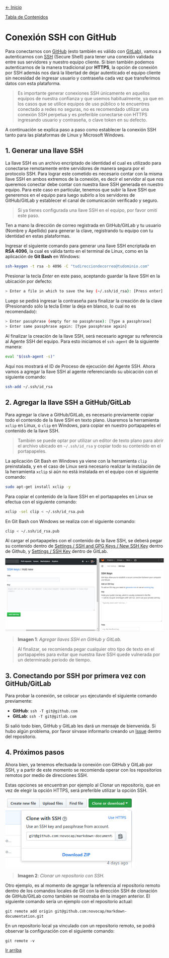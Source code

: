 [<- Inicio](../README.md)

[Tabla de Contenidos](SUMMARY.md)
# Conexión SSH con GitHub
Para conectarnos con [GitHub](https://github.com) (esto también es válido con [GitLab](https://gitlab.com)), vamos a autenticarnos con [SSH](https://es.wikipedia.org/wiki/Secure_Shell) (Secure Shell) para tener una conexión validada entre sus servidores y nuestro equipo cliente. Si bien también podemos autenticarnos de la manera tradicional por __HTTPS__, la opción de conexión por SSH además nos dará la libertad de dejar autenticado el equipo cliente sin necesidad de ingresar usuario y contraseña cada vez que transferimos datos con esta plataforma.
> Es importante generar conexiones SSH únicamente en aquellos equipos de nuestra confianza y que usemos habitualmente, ya que en los casos que se utilice equipos de uso público o te encuentres conectado a redes no seguras, no es recomendado utilizar una conexión SSH perpetua y es preferible conectarse con HTTPS ingresando usuario y contraseña, o clave token en su defecto.

A continuación se explica paso a paso como establecer la conexión SSH tanto para las plataformas de Linux y Microsoft Windows.
## 1. Generar una llave SSH
La llave SSH es un archivo encriptado de identidad el cual es utilizado para conectarse remotamente entre servidores de manera segura por el protocolo SSH. Para lograr este cometido es necesario contar con la misma llave SSH en ambos extremos de la conexión, es decir el servidor al que nos queremos conectar debe contar con nuestra llave SSH generada en nuestro equipo. Para este caso en particular, tenemos que subir la llave SSH que generemos en el equipo para luego subirlo a los servidores de GitHub/GitLab y establecer el canal de comunicación verificado y seguro.
> Si ya tienes configurada una llave SSH en el equipo, por favor omití este paso.

Ten a mano la dirección de correo registrada en GitHub/GitLab y tu usuario (Nombre y Apellido) para generar la clave, registrando tu equipo con tu identidad en estas plataformas.

Ingresar el siguiente comando para generar una llave SSH encriptada en __RSA 4096__, la cual es válida tanto en el terminal de Linux, como en la aplicación de __Git Bash__ en Windows:
```bash
ssh-keygen -t rsa -b 4096 -C "tudirecciondecorreo@tudominio.com"
```
Presionar la tecla _Enter_ en este paso, aceptando guardar la llave SSH en la ubicación por defecto:
```bash
> Enter a file in which to save the key (~/.ssh/id_rsa): [Press enter]
```
Luego se pedirá ingresar la contraseña para finalizar la creación de la clave (Presionando sólo la tecla Enter la deja en blanco, lo cual no es recomendado):
```bash
> Enter passphrase (empty for no passphrase): [Type a passphrase]
> Enter same passphrase again: [Type passphrase again]
```
Al finalizar la creación de la llave SSH, será necesario agregar su referencia al Agente SSH del equipo. Para esto iniciamos el `ssh-agent` de la siguiente manera:
```bash
eval "$(ssh-agent -s)"
```
Aquí nos mostrará el ID de Proceso de ejecución del Agente SSH. Ahora vamos a agregar la llave SSH al agente referenciando su ubicación con el siguiente comando:
```bash
ssh-add ~/.ssh/id_rsa
```
## 2. Agregar la llave SSH a GitHub/GitLab
Para agregar la clave a GitHub/GitLab, es necesario previamente copiar todo el contenido de la llave SSH en texto plano. Usaremos la herramienta `xclip` en Linux, o `clip` en Windows, para copiar en nuestro portapapeles el contenido de la llave SSH.
> También se puede optar por utilizar un editor de texto plano para abrir el archivo ubicado en `~/.ssh/id_rsa` y copiar todo su contenido en el portapapeles.

La aplicación Git Bash en Windows ya viene con la herramienta `clip` preinstalada, y en el caso de Linux será necesario realizar la instalación de la herramienta `xclip` si aún no está instalada en el equipo con el siguiente comando:
```bash
sudo apt-get install xclip -y
```
Para copiar el contenido de la llave SSH en el portapapeles en Linux se efectua con el siguiente comando:
```bash
xclip -sel clip < ~/.ssh/id_rsa.pub
```
En Git Bash con Windows se realiza con el siguiente comando:
```bash
clip < ~/.ssh/id_rsa.pub
```
Al cargar el portapapeles con el contenido de la llave SSH, se deberá pegar su contenido dentro de [Settings / SSH and GPG Keys / New SSH Key](https://github.com/settings/ssh/new) dentro de Github, y [Settings / SSH Key](https://gitlab.com/profile/keys) dentro de GitLab.

![SSH Keys on GitHub & GitLab](../img/add-ssh-key.png)
> __Imagen 1__: _Agregar llaves SSH en GitHub y GitLab._

> Al finalizar, se recomienda pegar cualquier otro tipo de texto en el portapapeles para evitar que nuestra llave SSH quede vulnerada por un determinado periodo de tiempo.
## 3. Conectando por SSH por primera vez con GitHub/GitLab
Para probar la conexión, se colocar `yes` ejecutando el siguiente comando previamente:
* __GitHub__: `ssh -T git@github.com`
* __GitLab__: `ssh -T git@gitlab.com`

Si salió todo bien, GitHub y GitLab les dará un mensaje de bienvenida. Si hubo algún problema, por favor sírvase informarlo creando un [Issue](https://github.com/novocap/practice-markdown-documentation/issues/new) dentro del repositorio.
## 4. Próximos pasos
Ahora bien, ya tenemos efectuada la conexión con GitHub y GitLab por SSH, y a partir de este momento se recomienda operar con los repositorios remotos por medio de direcciones SSH.

Estas opciones se encuentran por ejemplo al Clonar un repositorio, que en vez de elegir la opción HTTPS, será preferible utilizar la opción SSH.

![Clone via SSH](../img/clone-via-ssh.png)
> __Imagen 2__: _Clonar un repositorio con SSH._

Otro ejemplo, es al momento de agregar la referencia al repositorio remoto dentro de los comandos locales de Git con la dirección SSH de clonación de GitHub/GitLab como también se mostraba en la imagen anterior. El siguiente comando sería un ejemplo con el repositorio actual:
```git
git remote add origin git@github.com:novocap/markdown-documentation.git
```
En un repositorio local ya vinculado con un repositorio remoto, se podrá observar la configuración con el siguiente comando:
```git
git remote -v
```
[Ir arriba](SSH.md#Conexión-SSH-con-GitHub)